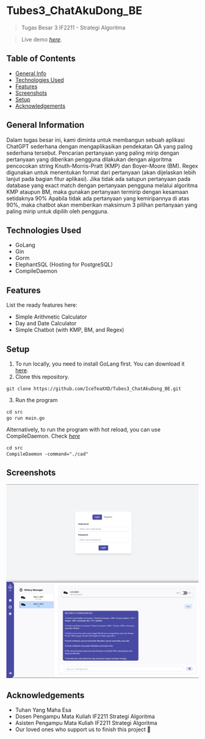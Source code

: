 # Tubes3_ChatAkuDong_BE
> Tugas Besar 3 IF2211 - Strategi Algoritma

> Live demo [_here_](https://www.youtube.com/watch?v=OcAE0r-t8uI&feature=youtu.be). <!-- If you have the project hosted somewhere, include the link here. -->

## Table of Contents
* [General Info](#general-information)
* [Technologies Used](#technologies-used)
* [Features](#features)
* [Screenshots](#screenshots)
* [Setup](#setup)
* [Acknowledgements](#acknowledgements)


## General Information
Dalam tugas besar ini, kami diminta untuk membangun sebuah aplikasi ChatGPT sederhana dengan mengaplikasikan pendekatan QA yang paling sederhana tersebut. Pencarian pertanyaan yang paling mirip dengan pertanyaan yang diberikan pengguna dilakukan dengan algoritma pencocokan string Knuth-Morris-Pratt (KMP) dan Boyer-Moore (BM). Regex digunakan untuk menentukan format dari pertanyaan (akan dijelaskan lebih lanjut pada bagian fitur aplikasi). Jika tidak ada satupun pertanyaan pada database yang exact match dengan pertanyaan pengguna melalui algoritma KMP ataupun BM, maka gunakan pertanyaan termirip dengan kesamaan setidaknya 90% Apabila tidak ada pertanyaan yang kemiripannya di atas 90%, maka chatbot akan memberikan maksimum 3 pilihan pertanyaan yang paling mirip untuk dipilih oleh pengguna.


## Technologies Used
- GoLang
- Gin
- Gorm
- ElephantSQL (Hosting for PostgreSQL)
- CompileDaemon


## Features
List the ready features here:
- Simple Arithmetic Calculator
- Day and Date Calculator
- Simple Chatbot (with KMP, BM, and Regex)

## Setup
1. To run locally, you need to install GoLang first. You can download it [here](https://golang.org/dl/).
2. Clone this repository.
```
git clone https://github.com/IceTeaXXD/Tubes3_ChatAkuDong_BE.git
```
3. Run the program
```
cd src
go run main.go
```
Alternatively, to run the program with hot reload, you can use CompileDaemon. Check [_here_](https://github.com/githubnemo/CompileDaemon)
```
cd src
CompileDaemon -command="./cad"
```

## Screenshots
![](doc/login.png)
<br>
![](doc/chat.png)

## Acknowledgements
- Tuhan Yang Maha Esa
- Dosen Pengampu Mata Kuliah IF2211 Strategi Algoritma
- Asisten Pengampu Mata Kuliah IF2211 Strategi Algoritma
- Our loved ones who support us to finish this project 💖 